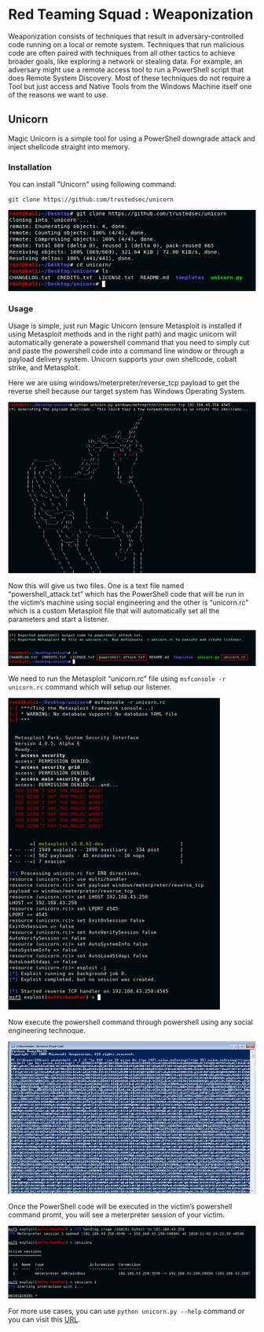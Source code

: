 # Red Teaming Squad : Weaponization

Weaponization consists of techniques that result in adversary-controlled code running on a local or remote system. Techniques that run malicious code are often paired with techniques from all other tactics to achieve broader goals, like exploring a network or stealing data. For example, an adversary might use a remote access tool to run a PowerShell script that does Remote System Discovery. Most of these techniques do not require a Tool but just access and Native Tools from the Windows Machine itself one of the reasons we want to use.


## Unicorn

Magic Unicorn is a simple tool for using a PowerShell downgrade attack and inject shellcode straight into memory.


### Installation

You can install "Unicorn" using following command:

```
git clone https://github.com/trustedsec/unicorn
```

<kbd>![](Weaponization/1.png)</kbd>

### Usage

Usage is simple, just run Magic Unicorn (ensure Metasploit is installed if using Metasploit methods and in the right path) and magic unicorn will automatically generate a powershell command that you need to simply cut and paste the powershell code into a command line window or through a payload delivery system. Unicorn supports your own shellcode, cobalt strike, and Metasploit.

Here we are using windows/meterpreter/reverse_tcp payload to get the reverse shell because our target system has Windows Operating System.

<kbd>![](Weaponization/2.png)</kbd>

Now this will give us two files. One is a text file named “powershell_attack.txt” which has the PowerShell code that will be run in the victim’s machine using social engineering and the other is “unicorn.rc” which is a custom Metasploit file that will automatically set all the parameters and start a listener.

<kbd>![](Weaponization/3.png)</kbd>

We need to run the Metasploit “unicorn.rc” file using ```msfconsole -r unicorn.rc``` command which will setup our listener.

<kbd>![](Weaponization/4.png)</kbd>

Now execute the powershell command through powershell using any social engineering technoque.

<kbd>![](Weaponization/5.png)</kbd>

Once the PowerShell code will be executed in the victim’s powershell command promt, you will see a meterpreter session of your victim. 

<kbd>![](Weaponization/6.png)</kbd>

For more use cases, you can use ```python unicorn.py --help``` command or you can visit this [URL](https://github.com/trustedsec/unicorn).
